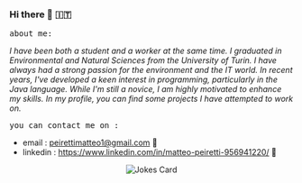 ### Hi there 👋 :it:

  <kbd> about me: </kbd>
  
_I have been both a student and a worker at the same time. I graduated in Environmental and Natural Sciences from the University of Turin. I have always had a strong passion for the environment and the IT world. In recent years, I've developed a keen interest in programming, particularly in the Java language. While I'm still a novice, I am highly motivated to enhance my skills. In my profile, you can find some projects I have attempted to work on._


 <kbd> you can contact me  on :  </kbd>

- email : peirettimatteo1@gmail.com :email:
- linkedin : https://www.linkedin.com/in/matteo-peiretti-956941220/  :iphone:


 


<div style="display: flex; justify-content: center; align-items: center;">
  <img src="https://readme-jokes.vercel.app/api?hideBorder&theme=cobalt&qColor=%23944bcc&aColor=%23bbdb51" alt="Jokes Card" />
</div>
